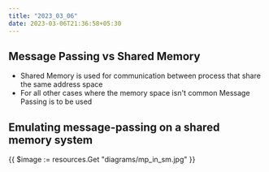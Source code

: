 ```yaml
---
title: "2023_03_06"
date: 2023-03-06T21:36:58+05:30
---
```


## Message Passing vs Shared Memory

- Shared Memory is used for communication between process that share the same
  address space
- For all other cases where the memory space isn't common Message Passing is
  to be used

## Emulating message-passing on a shared memory system

{{ $image := resources.Get "diagrams/mp_in_sm.jpg" }}
